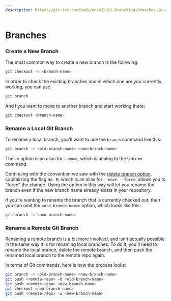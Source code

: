 ```yaml
---
description: https://git-scm.com/book/en/v2/Git-Branching-Branches-in-a-Nutshell
---
```


# Branches

### Create a New Branch

The most common way to create a new branch is the following:

```bash
git checkout -b <branch-name>
```

In order to check the existing branches and in which one are you currently working, you can use

```bash
git branch
```

And I you want to move to another branch and start working there:

```bash
git checkout <branch-name>
```

### Rename a Local Git Branch <a href="#renamealocalgitbranch" id="renamealocalgitbranch"></a>

To rename a local branch, you'll want to use the `branch` command like this:

```bash
git branch -m <old-branch-name> <new-branch-name>
```

The `-m` option is an alias for `--move`, which is analog to the Unix `mv` command.

Continuing with the convention we saw with the [delete branch option](https://stackabuse.com/git-delete-branch-locally-and-remotely/), capitalizing the flag as `-M`, which is an alias for `--move --force`, allows you to "force" the change. Using the option in this way will let you rename the branch even if the new branch name already exists in your repository.

If you're wanting to rename the branch that is currently checked out, then you can omit the `<old-branch-name>` option, which looks like this:

```bash
git branch -m <new-branch-name>
```

### Rename a Remote Git Branch <a href="#renamearemotegitbranch" id="renamearemotegitbranch"></a>

Renaming a remote branch is a bit more involved, and isn't actually possible in the same way it is for renaming local branches. To do it, you'll need to rename the local branch, delete the remote branch, and then push the renamed local branch to the remote repo again.

In terms of Git commands, here is how the process looks:

```bash
git branch -m <old-branch-name> <new-branch-name>
git push <remote-repo> -d <old-branch-name>
git push <remote-repo> <new-branch-name>
git checkout <new-branch-name>
git push <remote-repo> -u <new-branch-name>
```
